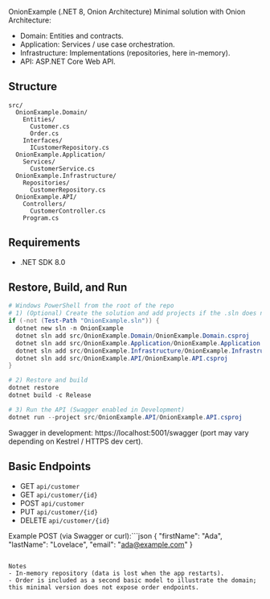 OnionExample (.NET 8, Onion Architecture)
Minimal solution with Onion Architecture:
- Domain: Entities and contracts.
- Application: Services / use case orchestration.
- Infrastructure: Implementations (repositories, here in-memory).
- API: ASP.NET Core Web API.

## Structure
```
src/
  OnionExample.Domain/
    Entities/
      Customer.cs
      Order.cs
    Interfaces/
      ICustomerRepository.cs
  OnionExample.Application/
    Services/
      CustomerService.cs
  OnionExample.Infrastructure/
    Repositories/
      CustomerRepository.cs
  OnionExample.API/
    Controllers/
      CustomerController.cs
    Program.cs
```

## Requirements
- .NET SDK 8.0

## Restore, Build, and Run
```powershell
# Windows PowerShell from the root of the repo
# 1) (Optional) Create the solution and add projects if the .sln does not exist
if (-not (Test-Path "OnionExample.sln")) {
  dotnet new sln -n OnionExample
  dotnet sln add src/OnionExample.Domain/OnionExample.Domain.csproj
  dotnet sln add src/OnionExample.Application/OnionExample.Application.csproj
  dotnet sln add src/OnionExample.Infrastructure/OnionExample.Infrastructure.csproj
  dotnet sln add src/OnionExample.API/OnionExample.API.csproj
}

# 2) Restore and build
dotnet restore
dotnet build -c Release

# 3) Run the API (Swagger enabled in Development)
dotnet run --project src/OnionExample.API/OnionExample.API.csproj
```

Swagger in development: https://localhost:5001/swagger (port may vary depending on Kestrel / HTTPS dev cert).

## Basic Endpoints
- GET `api/customer`
- GET `api/customer/{id}`
- POST `api/customer`
- PUT `api/customer/{id}`
- DELETE `api/customer/{id}`

Example POST (via Swagger or curl):```json
{
  "firstName": "Ada",
  "lastName": "Lovelace",
  "email": "ada@example.com"
}
```

Notes
- In-memory repository (data is lost when the app restarts).
- Order is included as a second basic model to illustrate the domain; this minimal version does not expose order endpoints.

